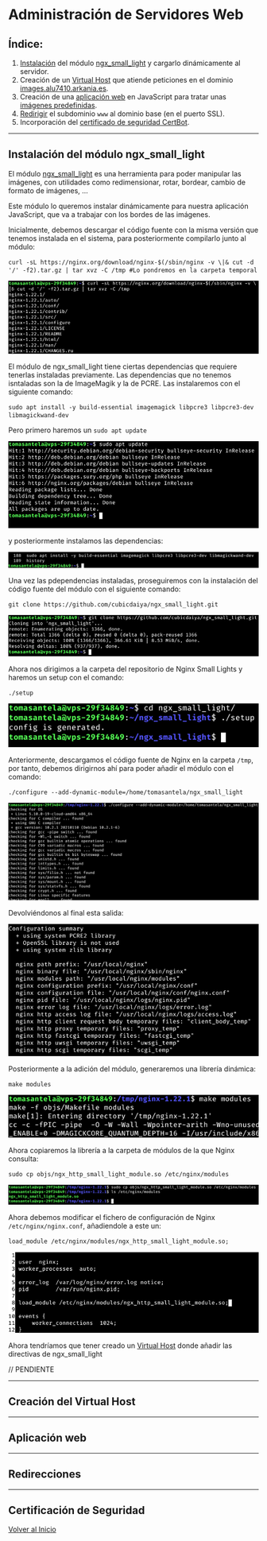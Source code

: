 # Administración de Servidores Web

## Índice:

1. [Instalación](#instalación-del-módulo-ngx_small_light) del módulo [ngx_small_light](https://github.com/cubicdaiya/ngx_small_light) y cargarlo dinámicamente al servidor.
2. Creación de un [Virtual Host](#creación-del-virtual-host) que atiende peticiones en el dominio [images.alu7410.arkania.es](https://images.alu7410.arkania.es).
3. Creación de una [aplicación web](#aplicación-web) en JavaScript para tratar unas [imágenes predefinidas](https://github.com/Tomhuel/dpl22-23/tree/main/UT3/TE3/img).
4. [Redirigir](#redirecciones) el subdominio `www` al dominio base (en el puerto SSL). 
5. Incorporación del [certificado de seguridad CertBot](#certificación-de-seguridad).

___

## Instalación del módulo ngx_small_light

El módulo [ngx_small_light](https://github.com/cubicdaiya/ngx_small_light) es una herramienta para poder manipular las imágenes, con utilidades como redimensionar, rotar, bordear, cambio de formato de imágenes, ...

Este módulo lo queremos instalar dinámicamente para nuestra aplicación JavaScript, que va a trabajar con los bordes de las imágenes.

Inicialmente, debemos descargar el código fuente con la misma versión que tenemos instalada en el sistema, para posteriormente compilarlo junto al módulo:

```
curl -sL https://nginx.org/download/nginx-$(/sbin/nginx -v \|& cut -d '/' -f2).tar.gz | tar xvz -C /tmp #Lo pondremos en la carpeta temporal
```
![instalacionCodigoFuenteNginx](./screenshots/instalacionCodigoFuenteNginx.png)


El módulo de ngx_small_light tiene ciertas dependencias que requiere tenerlas instaladas previamente. Las dependencias que no tenemos isntaladas son la de ImageMagik y la de PCRE. Las instalaremos con el siguiente comando:

```
sudo apt install -y build-essential imagemagick libpcre3 libpcre3-dev libmagickwand-dev
```

Pero primero haremos un `sudo apt update`

![sudoAptUpdate](./screenshots/sudoAptUpdate.png)

y posteriormente instalamos las dependencias:

![historialInstalacionDependencias](./screenshots/historyDependenciesInstall.png)

Una vez las pdependencias instaladas, proseguiremos con la instalación del código fuente del módulo con el siguiente comando:

```
git clone https://github.com/cubicdaiya/ngx_small_light.git
```

![gitCloneModuloNginx](./screenshots/gitCloneSmallLights.png)

Ahora nos dirigimos a la carpeta del repositorio de Nginx Small Lights y haremos un setup con el comando:

```
./setup
```

![setupModulo](./screenshots/setupModulo.png)

Anteriormente, descargamos el código fuente de Nginx en la carpeta `/tmp`, por tanto, debemos dirigirnos ahí para poder añadir el módulo con el comando:

```
./configure --add-dynamic-module=/home/tomasantela/ngx_small_light
```

![aniadirModuloDinamico](./screenshots/aniadirModulo.png)

Devolviéndonos al final esta salida:

![salidaAniadirModulo](./screenshots/salidaAniadirModulo.png)

Posteriormente a la adición del módulo, generaremos una librería dinámica:

```
make modules
```

![generacionLibreriaDinamica](./screenshots/makeModules.png)

Ahora copiaremos la librería a la carpeta de módulos de la que Nginx consulta:

```
sudo cp objs/ngx_http_small_light_module.so /etc/nginx/modules
```

![copiarLibreriaACarpetaModulos](./screenshots/copiarLibreria.png)


Ahora debemos modificar el fichero de configuración de Nginx `/etc/nginx/nginx.conf`, añadiendole a este un:

```
load_module /etc/nginx/modules/ngx_http_small_light_module.so;
```

![configuracionNginxConf](./screenshots/configuracionNginxConf.png)

Ahora tendríamos que tener creado un [Virtual Host](#creación-del-virtual-host) donde añadir las directivas de ngx_small_light

// PENDIENTE

___

## Creación del Virtual Host


___

## Aplicación web

___

## Redirecciones

___

## Certificación de Seguridad



[Volver al Inicio](#administración-de-servidores-web)